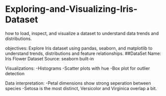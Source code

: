 # Exploring-and-Visualizing-Iris-Dataset
how to load, inspect, and visualize a dataset to understand data trends and distributions.

objectives:
Explore Iris dataset using pandas, seaborn, and matplotlib to understand trends, distributions and feature relationships.
##DataSet
Name: Iris Flower Dataset
Source: seaborn built-in

Visualizations:
-Histograms
-Scatter plots with hue
-Box plot for outlier detection

Data interpretation:
-Petal dimensions show strong seperation between species
-Setosa is the most distinct, Versicolor and Virginica overlap a bit.
